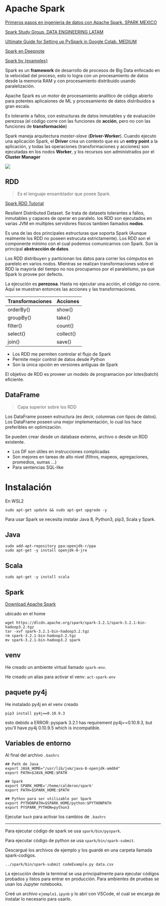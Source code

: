 # Apache Spark

[Primeros pasos en ingenieria de datos con Apache Spark. SPARK MEXICO](https://www.youtube.com/watch?v=0rKrDGS2gkA&ab_channel=SparkMexico)

[Spark Study Group. DATA ENGINEERING LATAM](https://www.youtube.com/playlist?list=PLdxuOh58KNA6CH3sQS6zhuIVKoPllmXiB)

[Ultimate Guide for Setting up PySpark in Google Colab. MEDIUM](https://medium.com/analytics-vidhya/ultimate-guide-for-setting-up-pyspark-in-google-colab-7637f697daf1)

[Spark en Deepnote](https://docs.deepnote.com/integrations/spark)

[Spark by {examples}](https://sparkbyexamples.com/)

Spark es un **framework** de desarrollo de procesos de Big Data enfocado en la velocidad del proceso, esto lo logra con un procesamiento de datos desde la memoria RAM y con procesamiento distribuido usando paralelización.

Apache Spark es un motor de procesamiento analítico de código abierto para potentes aplicaiones de ML y procesamiento de datos distribuidos a gran escala.

Es tolerante a fallos, con estructuras de datos inmutables y de evaluación perezosa (el código corre con las funciones de **acción**, pero no con las funciones de **transformación**)

Spark maneja arquitectura *master-slave* (**Driver-Worker**). Cuando ejecuto una aplicación Spark, el **Driver** crea un contexto que es un **entry point** a la aplicación, y todas las operaciones (transformaciones y acciones) son ejecutadas en los nodos **Worker**, y los recursos son administrados por el **Cluster Manager**

![](https://i0.wp.com/sparkbyexamples.com/wp-content/uploads/2020/02/spark-cluster-overview.png?w=596&ssl=1)

## RDD

> Es el lenguaje ensamblador que posee Spark.

[Spark RDD Tutorial](https://sparkbyexamples.com/spark-rdd-tutorial/)

Resilient Distributed Dataset. Se trata de datasets tolerantes a fallos, inmutables y capaces de operar en paralelo. los RDD son ejecutados en varias JVM en multiples servidores físicos tambien llamados **nodos**. 

Es una de las dos principales estructuras que soporta Spark (Aunque realmente los RDD no poseen estrucuta estrictamente). Los RDD son el componente mínimo con el cual podemos comunicarnos con Spark. Son la principal **abstracción de datos**.

Los RDD distribuyen y particionan los datos para correr los cómputos en parelelo en varios nodos. Mientras se realizan transformaciones sobre el RDD la mayoría del tiempo no nos procupamos por el paralelismo, ya que Spark lo provee por defecto. 

La ejecución es **perezosa**. Hasta no ejecutar una acción, el código no corre. Aquí se muestran entonces las acciones y las transformaciones.

Transformaciones | Acciones
---------------- | --------
orderBy() | show()
groupBy() | take()
filter() | count()
select() | collect()
join() | save()

* Los RDD me permiten controlar el flujo de Spark
* Permite mejor control de datos desde Python
* Son la única opción en versiones antiguas de Spark

El objetivo de RDD es proveer un modelo de programacion por lotes(batch) eficiente.

## DataFrame

> Capa superior sobre los RDD

Los DataFrame poseen estructura (es decir, columnas con tipos de datos). Los DataFrame poseen una mejor implementación, lo cual los hace preferibles en optimización.

Se pueden crear desde un database externo, archivo o desde un RDD existente.

* Los DF son útiles en instrucciones complicadas
* Son mejores en tareas de alto nivel (filtros, mapeos, agregaciones, promedios, sumas ...)
* Para sentencias SQL-like

# Instalación

En WSL2

```
sudo apt-get update && sudo apt-get upgrade -y
```

Para usar Spark se necesita instalar Java 8, Python3, pip3, Scala y Spark. 

## Java

```
sudo add-apt-repository ppa:openjdk-r/ppa
sudo apt-get -y install openjdk-8-jre
```

## Scala

```
sudo apt-get -y install scala
```

## Spark

[Download Apache Spark](https://spark.apache.org/downloads.html)

ubicado en el home

```
wget https://dlcdn.apache.org/spark/spark-3.2.1/spark-3.2.1-bin-hadoop3.2.tgz
tar -xvf spark-3.2.1-bin-hadoop3.2.tgz
rm spark-3.2.1-bin-hadoop3.2.tgz
mv spark-3.2.1-bin-hadoop3.2 spark
```

## venv

He creado un ambiente virtual llamado `spark-env`.

He creado un alias para activar el venv: `act-spark-env`

## paquete py4j

He instalado py4j en el venv creado

```
pip3 install py4j==0.10.9.3
```

esto debido a ERROR: pyspark 3.2.1 has requirement py4j==0.10.9.3, but you'll have py4j 0.10.9.5 which is incompatible.

## Variables de entorno

Al final del archivo `.bashrc`

```
## Path de Java
export JAVA_HOME="/usr/lib/jvm/java-8-openjdk-amd64"
export PATH=$JAVA_HOME:$PATH

## Spark
export SPARK_HOME='/home/calderon/spark'
export PATH=$SPARK_HOME:$PATH

## Python para ser utilizable por Spark
export PYTHONPATH=$SPARK_HOME/python:$PYTHONPATH
export PYSPARK_PYTHON=python3
```

Ejecutar `bash` para activar los cambios de `.bashrc`

---

Para ejecutar código de spark se usa `spark/bin/pyspark`.

Para ejecutar código de python se usa `spark/bin/spark-submit`.

Descargué los archivos de ejemplo y los guardé en una carpeta llamada spark-codigos.

```
../spark/bin/spark-submit codeExample.py data.csv
```

La ejecución desde la terminal se usa principalmente para ejecutar códigos probados y listos para entrar en producción. Para ambientes de pruebas se usan los Jupyter notebooks.

Creé un archivo `ejemplo1.ipynb` y lo abrí con VSCode, el cual se encarga de instalar lo necesario para usarlo.
